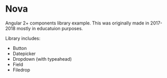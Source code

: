 # Nova

Angular 2+ components library example. This was originally made in 2017-2018 mostly in educatuion purposes.

Library includes:

  - Button
  - Datepicker
  - Dropdown (with typeahead)
  - Field
  - Filedrop
